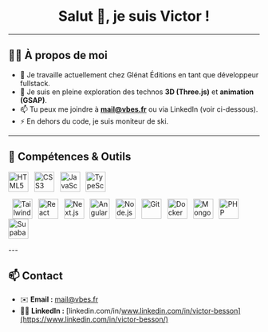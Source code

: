 <!-- Bannière de bienvenue -->
<h1 align="center">
  Salut 👋, je suis Victor !
</h1>

---

## 👨‍💻 À propos de moi

- 🔭 Je travaille actuellement chez Glénat Éditions en tant que développeur fullstack.
- 🌱 Je suis en pleine exploration des technos **3D (Three.js)** et **animation (GSAP)**.
- 📫 Tu peux me joindre à **mail@vbes.fr** ou via LinkedIn (voir ci-dessous).
- ⚡ En dehors du code, je suis moniteur de ski.

---

## 🔧 Compétences & Outils

<div>
  <img 
    alt="HTML5" 
    height="40" 
    style="vertical-align: middle;" 
    src="https://cdn.jsdelivr.net/gh/devicons/devicon/icons/html5/html5-original.svg" 
  />
  &nbsp;
  <img 
    alt="CSS3" 
    height="40" 
    style="vertical-align: middle;" 
    src="https://cdn.jsdelivr.net/gh/devicons/devicon/icons/css3/css3-original.svg" 
  />
  &nbsp;
  <img 
    alt="JavaScript" 
    height="40" 
    style="vertical-align: middle;" 
    src="https://cdn.jsdelivr.net/gh/devicons/devicon/icons/javascript/javascript-original.svg" 
  />
  &nbsp;
  <img 
    alt="TypeScript" 
    height="40" 
    style="vertical-align: middle;" 
    src="https://cdn.jsdelivr.net/gh/devicons/devicon/icons/typescript/typescript-original.svg" 
  />
  
  &nbsp;
  <img 
    alt="Tailwind CSS" 
    height="40" 
    style="vertical-align: middle;" 
    src="https://cdn.jsdelivr.net/gh/devicons/devicon/icons/tailwindcss/tailwindcss-original.svg" 
  />
  &nbsp;
  <img 
    alt="React" 
    height="40" 
    style="vertical-align: middle;" 
    src="https://cdn.jsdelivr.net/gh/devicons/devicon/icons/react/react-original.svg" 
  />
    &nbsp;
  <img 
    alt="Next.js" 
    height="40" 
    style="vertical-align: middle;" 
    src="https://cdn.jsdelivr.net/gh/devicons/devicon/icons/nextjs/nextjs-original.svg" 
  />
  &nbsp;
  <img 
    alt="Angular" 
    height="40" 
    style="vertical-align: middle;" 
    src="https://cdn.jsdelivr.net/gh/devicons/devicon/icons/angularjs/angularjs-original.svg" 
  />
  &nbsp;
  <img 
    alt="Node.js" 
    height="40" 
    style="vertical-align: middle;" 
    src="https://cdn.jsdelivr.net/gh/devicons/devicon/icons/nodejs/nodejs-original.svg" 
  />
  &nbsp;
  <img 
    alt="Git" 
    height="40" 
    style="vertical-align: middle;" 
    src="https://cdn.jsdelivr.net/gh/devicons/devicon/icons/git/git-original.svg" 
  />
  &nbsp;
  <img 
    alt="Docker" 
    height="40" 
    style="vertical-align: middle;" 
    src="https://cdn.jsdelivr.net/gh/devicons/devicon/icons/docker/docker-original.svg" 
  />
  &nbsp;
  <img 
    alt="MongoDB" 
    height="40" 
    style="vertical-align: middle;" 
    src="https://cdn.jsdelivr.net/gh/devicons/devicon/icons/mongodb/mongodb-original.svg" 
  />
  &nbsp;
  <img 
    alt="PHP" 
    height="40" 
    style="vertical-align: middle;" 
    src="https://cdn.jsdelivr.net/gh/devicons/devicon/icons/php/php-original.svg" 
  />
  &nbsp;
  <img 
    alt="Supabase" 
    height="40" 
    style="vertical-align: middle;" 
    src="https://cdn.jsdelivr.net/gh/devicons/devicon/icons/supabase/supabase-original.svg" 
  />
</div>
---

## 📫 Contact

- ✉️ **Email :** [mail@vbes.fr](mailto:mail@vbes.fr)
- 🧑‍💼 **LinkedIn :** [linkedin.com/in/www.linkedin.com/in/victor-besson](https://www.linkedin.com/in/victor-besson/)
